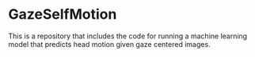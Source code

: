 # GazeSelfMotion
This is a repository that includes the code for running a machine learning model that predicts head motion given gaze centered images. 
